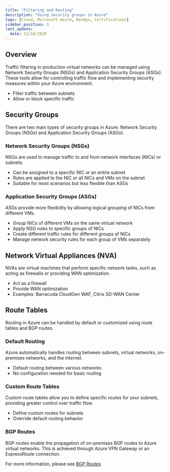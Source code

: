 ```yaml
---
title: "Filtering and Routing"
description: "Using security groups in Azure"
tags: [Cloud, Microsoft Azure, DevOps, Certifications]
sidebar_position: 3
last_update:
  date: 11/16/2020
---
```




## Overview

Traffic filtering in production virtual networks can be managed using Network Security Groups (NSGs) and Application Security Groups (ASGs). These tools allow for controlling traffic flow and implementing security measures within your Azure environment.

- Filter traffic between subnets
- Allow or block specific traffic

## Security Groups

There are two main types of security groups in Azure: Network Security Groups (NSGs) and Application Security Groups (ASGs).

### Network Security Groups (NSGs)

NSGs are used to manage traffic to and from network interfaces (NICs) or subnets.

- Can be assigned to a specific NIC or an entire subnet
- Rules are applied to the NIC or all NICs and VMs on the subnet
- Suitable for most scenarios but less flexible than ASGs

### Application Security Groups (ASGs)

ASGs provide more flexibility by allowing logical grouping of NICs from different VMs.

- Group NICs of different VMs on the same virtual network
- Apply NSG rules to specific groups of NICs
- Create different traffic rules for different groups of NICs
- Manage network security rules for each group of VMs separately

## Network Virtual Appliances (NVA)

NVAs are virtual machines that perform specific network tasks, such as acting as firewalls or providing WAN optimization. 

- Act as a firewall
- Provide WAN optimization
- Examples: Barracuda CloudGen WAF, Citrix SD-WAN Center

## Route Tables

Routing in Azure can be handled by default or customized using route tables and BGP routes.

### Default Routing

Azure automatically handles routing between subnets, virtual networks, on-premises networks, and the internet. 

- Default routing between various networks
- No configuration needed for basic routing

### Custom Route Tables

Custom route tables allow you to define specific routes for your subnets, providing greater control over traffic flow.

- Define custom routes for subnets
- Override default routing behavior

### BGP Routes

BGP routes enable the propagation of on-premises BGP routes to Azure virtual networks. This is achieved through Azure VPN Gateway or an ExpressRoute connection.

For more information, please see [BGP Routes](https://docs.microsoft.com/en-us/azure/vpn-gateway/vpn-gateway-bgp-overview?toc=/azure/virtual-network/toc.json)